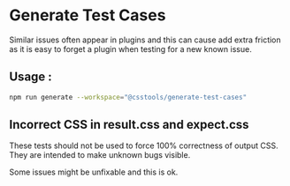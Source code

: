 # Generate Test Cases

Similar issues often appear in plugins and this can cause add extra friction
as it is easy to forget a plugin when testing for a new known issue.

## Usage :

```bash
npm run generate --workspace="@csstools/generate-test-cases"
```

## Incorrect CSS in result.css and expect.css

These tests should not be used to force 100% correctness of output CSS.
They are intended to make unknown bugs visible.

Some issues might be unfixable and this is ok.
